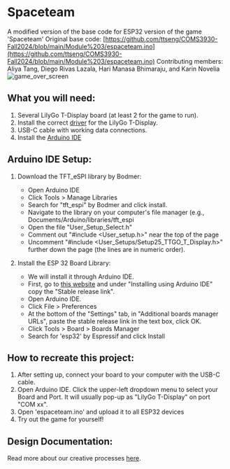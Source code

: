 # Spaceteam
A modified version of the base code for ESP32 version of the game 'Spaceteam'
Original base code: [https://github.com/ttseng/COMS3930-Fall2024/blob/main/Module%203/espaceteam.ino](https://github.com/ttseng/COMS3930-Fall2024/blob/main/Module%203/espaceteam.ino)
Contributing members: Aliya Tang, Diego Rivas Lazala, Hari Manasa Bhimaraju, and Karin Novelia
![game_over_screen](https://github.com/user-attachments/assets/d6385f60-8493-4d72-8d2a-c9ca3559a64b)
## What you will need:
1. Several LilyGo T-Display board (at least 2 for the game to run).
2. Install the correct [driver](https://github.com/Xinyuan-LilyGO/TTGO-T-Display) for the LilyGo T-Display.
3. USB-C cable with working data connections.
4. Install the [Arduino IDE](https://www.arduino.cc/en/software)

## Arduino IDE Setup:
1. Download the TFT_eSPI library by Bodmer:
    - Open Arduino IDE
    - Click Tools > Manage Libraries
    - Search for "tft_espi" by Bodmer and click install.
    - Navigate to the library on your computer's file manager (e.g., Documents/Arduino/libraries/tft_espi
    - Open the file "User_Setup_Select.h"
    - Comment out "#include <User_setup.h>" near the top of the page
    - Uncomment "#include <User_Setups/Setup25_TTGO_T_Display.h>" further down the page (the lines are in numeric order).

2. Install the ESP 32 Board Library:
    - We will install it through Arduino IDE.
    - First, go to [this website](https://docs.espressif.com/projects/arduino-esp32/en/latest/installing.html) and under "Installing using Arduino IDE" copy the "Stable release link".
    - Open Arduino IDE.
    - Click File > Preferences
    - At the bottom of the "Settings" tab, in "Additional boards manager URLs", paste the stable release link in the text box, click OK.
    - Click Tools > Board > Boards Manager
    - Search for 'esp32' by Espressif and click Install
      
## How to recreate this project:
1. After setting up, connect your board to your computer with the USB-C cable.
2. Open Arduino IDE. Click the upper-left dropdown menu to select your Board and Port. It will usually pop-up as "LilyGo T-Display" on port "COM xx".
4. Open 'espaceteam.ino' and upload it to all ESP32 devices
5. Try out the game for yourself!

## Design Documentation: 
Read more about our creative processes [here](https://tinyurl.com/interactive-spaceteam). 
